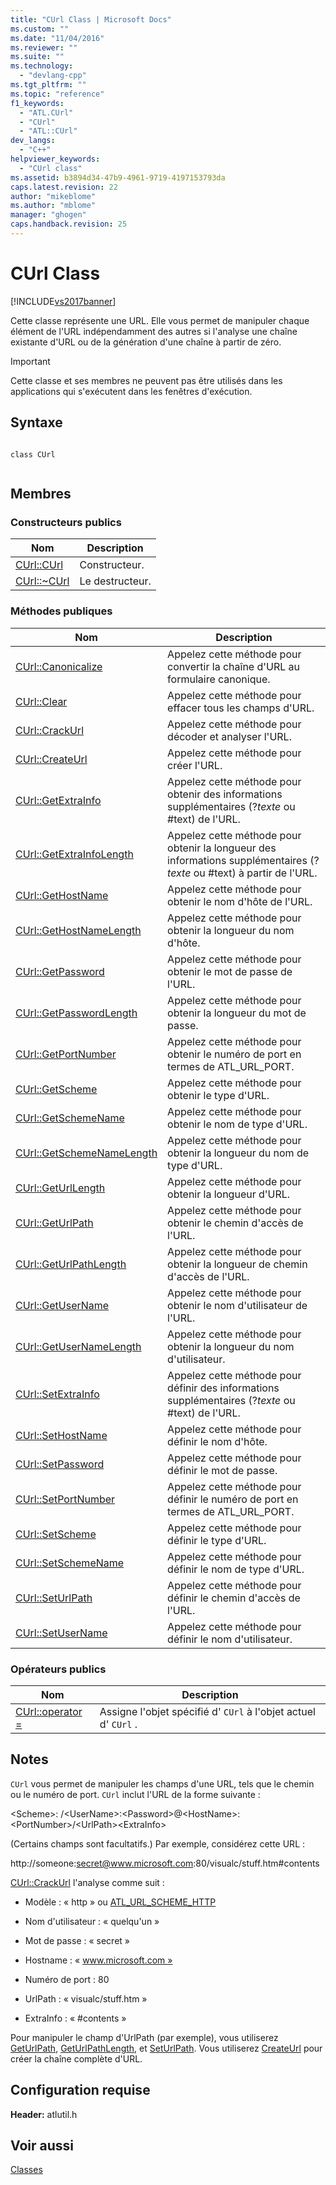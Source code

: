 ```yaml
---
title: "CUrl Class | Microsoft Docs"
ms.custom: ""
ms.date: "11/04/2016"
ms.reviewer: ""
ms.suite: ""
ms.technology: 
  - "devlang-cpp"
ms.tgt_pltfrm: ""
ms.topic: "reference"
f1_keywords: 
  - "ATL.CUrl"
  - "CUrl"
  - "ATL::CUrl"
dev_langs: 
  - "C++"
helpviewer_keywords: 
  - "CUrl class"
ms.assetid: b3894d34-47b9-4961-9719-4197153793da
caps.latest.revision: 22
author: "mikeblome"
ms.author: "mblome"
manager: "ghogen"
caps.handback.revision: 25
---
```

# CUrl Class
[!INCLUDE[vs2017banner](../../assembler/inline/includes/vs2017banner.md)]

Cette classe représente une URL.  Elle vous permet de manipuler chaque élément de l'URL indépendamment des autres si l'analyse une chaîne existante d'URL ou de la génération d'une chaîne à partir de zéro.  
  
> [!IMPORTANT]
>  Cette classe et ses membres ne peuvent pas être utilisés dans les applications qui s'exécutent dans les fenêtres d'exécution.  
  
## Syntaxe  
  
```  
  
class CUrl  
  
```  
  
## Membres  
  
### Constructeurs publics  
  
|Nom|Description|  
|---------|-----------------|  
|[CUrl::CUrl](../Topic/CUrl::CUrl.md)|Constructeur.|  
|[CUrl::~CUrl](../Topic/CUrl::~CUrl.md)|Le destructeur.|  
  
### Méthodes publiques  
  
|Nom|Description|  
|---------|-----------------|  
|[CUrl::Canonicalize](../Topic/CUrl::Canonicalize.md)|Appelez cette méthode pour convertir la chaîne d'URL au formulaire canonique.|  
|[CUrl::Clear](../Topic/CUrl::Clear.md)|Appelez cette méthode pour effacer tous les champs d'URL.|  
|[CUrl::CrackUrl](../Topic/CUrl::CrackUrl.md)|Appelez cette méthode pour décoder et analyser l'URL.|  
|[CUrl::CreateUrl](../Topic/CUrl::CreateUrl.md)|Appelez cette méthode pour créer l'URL.|  
|[CUrl::GetExtraInfo](../Topic/CUrl::GetExtraInfo.md)|Appelez cette méthode pour obtenir des informations supplémentaires \(?*texte* ou \#text\) de l'URL.|  
|[CUrl::GetExtraInfoLength](../Topic/CUrl::GetExtraInfoLength.md)|Appelez cette méthode pour obtenir la longueur des informations supplémentaires \(?*texte* ou \#text\) à partir de l'URL.|  
|[CUrl::GetHostName](../Topic/CUrl::GetHostName.md)|Appelez cette méthode pour obtenir le nom d'hôte de l'URL.|  
|[CUrl::GetHostNameLength](../Topic/CUrl::GetHostNameLength.md)|Appelez cette méthode pour obtenir la longueur du nom d'hôte.|  
|[CUrl::GetPassword](../Topic/CUrl::GetPassword.md)|Appelez cette méthode pour obtenir le mot de passe de l'URL.|  
|[CUrl::GetPasswordLength](../Topic/CUrl::GetPasswordLength.md)|Appelez cette méthode pour obtenir la longueur du mot de passe.|  
|[CUrl::GetPortNumber](../Topic/CUrl::GetPortNumber.md)|Appelez cette méthode pour obtenir le numéro de port en termes de ATL\_URL\_PORT.|  
|[CUrl::GetScheme](../Topic/CUrl::GetScheme.md)|Appelez cette méthode pour obtenir le type d'URL.|  
|[CUrl::GetSchemeName](../Topic/CUrl::GetSchemeName.md)|Appelez cette méthode pour obtenir le nom de type d'URL.|  
|[CUrl::GetSchemeNameLength](../Topic/CUrl::GetSchemeNameLength.md)|Appelez cette méthode pour obtenir la longueur du nom de type d'URL.|  
|[CUrl::GetUrlLength](../Topic/CUrl::GetUrlLength.md)|Appelez cette méthode pour obtenir la longueur d'URL.|  
|[CUrl::GetUrlPath](../Topic/CUrl::GetUrlPath.md)|Appelez cette méthode pour obtenir le chemin d'accès de l'URL.|  
|[CUrl::GetUrlPathLength](../Topic/CUrl::GetUrlPathLength.md)|Appelez cette méthode pour obtenir la longueur de chemin d'accès de l'URL.|  
|[CUrl::GetUserName](../Topic/CUrl::GetUserName.md)|Appelez cette méthode pour obtenir le nom d'utilisateur de l'URL.|  
|[CUrl::GetUserNameLength](../Topic/CUrl::GetUserNameLength.md)|Appelez cette méthode pour obtenir la longueur du nom d'utilisateur.|  
|[CUrl::SetExtraInfo](../Topic/CUrl::SetExtraInfo.md)|Appelez cette méthode pour définir des informations supplémentaires \(?*texte* ou \#text\) de l'URL.|  
|[CUrl::SetHostName](../Topic/CUrl::SetHostName.md)|Appelez cette méthode pour définir le nom d'hôte.|  
|[CUrl::SetPassword](../Topic/CUrl::SetPassword.md)|Appelez cette méthode pour définir le mot de passe.|  
|[CUrl::SetPortNumber](../Topic/CUrl::SetPortNumber.md)|Appelez cette méthode pour définir le numéro de port en termes de ATL\_URL\_PORT.|  
|[CUrl::SetScheme](../Topic/CUrl::SetScheme.md)|Appelez cette méthode pour définir le type d'URL.|  
|[CUrl::SetSchemeName](../Topic/CUrl::SetSchemeName.md)|Appelez cette méthode pour définir le nom de type d'URL.|  
|[CUrl::SetUrlPath](../Topic/CUrl::SetUrlPath.md)|Appelez cette méthode pour définir le chemin d'accès de l'URL.|  
|[CUrl::SetUserName](../Topic/CUrl::SetUserName.md)|Appelez cette méthode pour définir le nom d'utilisateur.|  
  
### Opérateurs publics  
  
|Nom|Description|  
|---------|-----------------|  
|[CUrl::operator \=](../Topic/CUrl::operator%20=.md)|Assigne l'objet spécifié d' `CUrl` à l'objet actuel d' `CUrl` .|  
  
## Notes  
 `CUrl` vous permet de manipuler les champs d'une URL, tels que le chemin ou le numéro de port.  `CUrl` inclut l'URL de la forme suivante :  
  
 \<Scheme\>: \/\<UserName\>:\<Password\>@\<HostName\>:\<PortNumber\>\/\<UrlPath\>\<ExtraInfo\>  
  
 \(Certains champs sont facultatifs.\) Par exemple, considérez cette URL :  
  
 http:\/\/someone:secret@www.microsoft.com:80\/visualc\/stuff.htm\#contents  
  
 [CUrl::CrackUrl](../Topic/CUrl::CrackUrl.md) l'analyse comme suit :  
  
-   Modèle : « http » ou [ATL\_URL\_SCHEME\_HTTP](../Topic/ATL_URL_SCHEME.md)  
  
-   Nom d'utilisateur : « quelqu'un »  
  
-   Mot de passe : « secret »  
  
-   Hostname : « www.microsoft.com »  
  
-   Numéro de port : 80  
  
-   UrlPath : « visualc\/stuff.htm »  
  
-   ExtraInfo : « \#contents »  
  
 Pour manipuler le champ d'UrlPath \(par exemple\), vous utiliserez [GetUrlPath](../Topic/CUrl::GetUrlPath.md), [GetUrlPathLength](../Topic/CUrl::GetUrlPathLength.md), et [SetUrlPath](../Topic/CUrl::SetUrlPath.md).  Vous utiliserez [CreateUrl](../Topic/CUrl::CreateUrl.md) pour créer la chaîne complète d'URL.  
  
## Configuration requise  
 **Header:** atlutil.h  
  
## Voir aussi  
 [Classes](../../atl/reference/atl-classes.md)